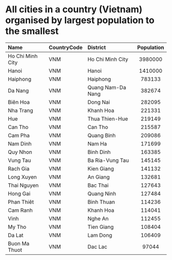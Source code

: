 # All cities in a country (Vietnam) organised by largest population to the smallest

| Name | CountryCode | District | Population |
| :--- | :--- | :--- | :---: |
|Ho Chi Minh City|VNM|Ho Chi Minh City|3980000|
|Hanoi|VNM|Hanoi|1410000|
|Haiphong|VNM|Haiphong|783133|
|Da Nang|VNM|Quang Nam-Da Nang|382674|
|Biên Hoa|VNM|Dong Nai|282095|
|Nha Trang|VNM|Khanh Hoa|221331|
|Hue|VNM|Thua Thien-Hue|219149|
|Can Tho|VNM|Can Tho|215587|
|Cam Pha|VNM|Quang Binh|209086|
|Nam Dinh|VNM|Nam Ha|171699|
|Quy Nhon|VNM|Binh Dinh|163385|
|Vung Tau|VNM|Ba Ria-Vung Tau|145145|
|Rach Gia|VNM|Kien Giang|141132|
|Long Xuyen|VNM|An Giang|132681|
|Thai Nguyen|VNM|Bac Thai|127643|
|Hong Gai|VNM|Quang Ninh|127484|
|Phan Thiêt|VNM|Binh Thuan|114236|
|Cam Ranh|VNM|Khanh Hoa|114041|
|Vinh|VNM|Nghe An|112455|
|My Tho|VNM|Tien Giang|108404|
|Da Lat|VNM|Lam Dong|106409|
|Buon Ma Thuot|VNM|Dac Lac|97044|
